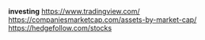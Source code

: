**investing**
https://www.tradingview.com/
https://companiesmarketcap.com/assets-by-market-cap/
https://hedgefollow.com/stocks
